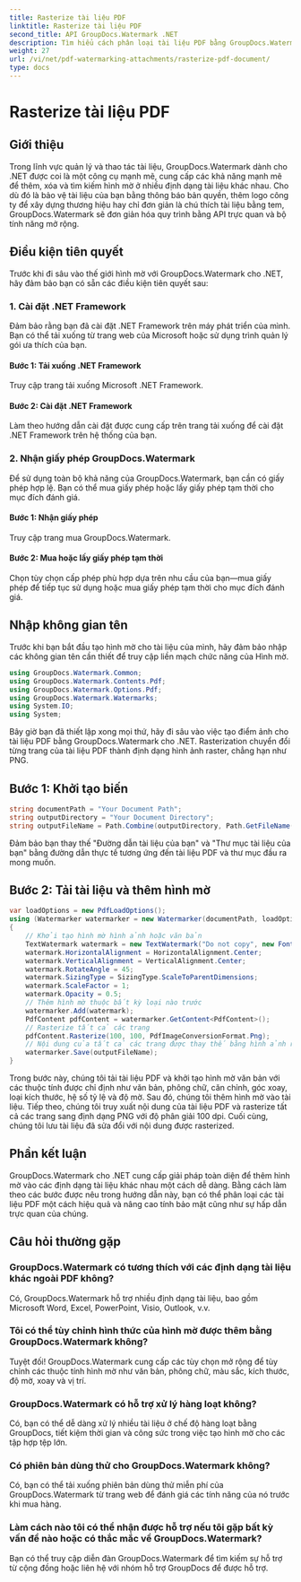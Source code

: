 ```yaml
---
title: Rasterize tài liệu PDF
linktitle: Rasterize tài liệu PDF
second_title: API GroupDocs.Watermark .NET
description: Tìm hiểu cách phân loại tài liệu PDF bằng GroupDocs.Watermark cho .NET. Tăng cường bảo mật tài liệu và thu hút trực quan một cách dễ dàng.
weight: 27
url: /vi/net/pdf-watermarking-attachments/rasterize-pdf-document/
type: docs
---
```

# Rasterize tài liệu PDF

## Giới thiệu
Trong lĩnh vực quản lý và thao tác tài liệu, GroupDocs.Watermark dành cho .NET được coi là một công cụ mạnh mẽ, cung cấp các khả năng mạnh mẽ để thêm, xóa và tìm kiếm hình mờ ở nhiều định dạng tài liệu khác nhau. Cho dù đó là bảo vệ tài liệu của bạn bằng thông báo bản quyền, thêm logo công ty để xây dựng thương hiệu hay chỉ đơn giản là chú thích tài liệu bằng tem, GroupDocs.Watermark sẽ đơn giản hóa quy trình bằng API trực quan và bộ tính năng mở rộng.
## Điều kiện tiên quyết
Trước khi đi sâu vào thế giới hình mờ với GroupDocs.Watermark cho .NET, hãy đảm bảo bạn có sẵn các điều kiện tiên quyết sau:
### 1. Cài đặt .NET Framework
Đảm bảo rằng bạn đã cài đặt .NET Framework trên máy phát triển của mình. Bạn có thể tải xuống từ trang web của Microsoft hoặc sử dụng trình quản lý gói ưa thích của bạn.
#### Bước 1: Tải xuống .NET Framework
Truy cập trang tải xuống Microsoft .NET Framework.
#### Bước 2: Cài đặt .NET Framework
Làm theo hướng dẫn cài đặt được cung cấp trên trang tải xuống để cài đặt .NET Framework trên hệ thống của bạn.
### 2. Nhận giấy phép GroupDocs.Watermark
Để sử dụng toàn bộ khả năng của GroupDocs.Watermark, bạn cần có giấy phép hợp lệ. Bạn có thể mua giấy phép hoặc lấy giấy phép tạm thời cho mục đích đánh giá.
#### Bước 1: Nhận giấy phép
Truy cập trang mua GroupDocs.Watermark.
#### Bước 2: Mua hoặc lấy giấy phép tạm thời
Chọn tùy chọn cấp phép phù hợp dựa trên nhu cầu của bạn—mua giấy phép để tiếp tục sử dụng hoặc mua giấy phép tạm thời cho mục đích đánh giá.

## Nhập không gian tên
Trước khi bạn bắt đầu tạo hình mờ cho tài liệu của mình, hãy đảm bảo nhập các không gian tên cần thiết để truy cập liền mạch chức năng của Hình mờ.
```csharp
using GroupDocs.Watermark.Common;
using GroupDocs.Watermark.Contents.Pdf;
using GroupDocs.Watermark.Options.Pdf;
using GroupDocs.Watermark.Watermarks;
using System.IO;
using System;
```

Bây giờ bạn đã thiết lập xong mọi thứ, hãy đi sâu vào việc tạo điểm ảnh cho tài liệu PDF bằng GroupDocs.Watermark cho .NET. Rasterization chuyển đổi từng trang của tài liệu PDF thành định dạng hình ảnh raster, chẳng hạn như PNG.
## Bước 1: Khởi tạo biến
```csharp
string documentPath = "Your Document Path";
string outputDirectory = "Your Document Directory";
string outputFileName = Path.Combine(outputDirectory, Path.GetFileName(documentPath));
```
Đảm bảo bạn thay thế "Đường dẫn tài liệu của bạn" và "Thư mục tài liệu của bạn" bằng đường dẫn thực tế tương ứng đến tài liệu PDF và thư mục đầu ra mong muốn.
## Bước 2: Tải tài liệu và thêm hình mờ
```csharp
var loadOptions = new PdfLoadOptions();
using (Watermarker watermarker = new Watermarker(documentPath, loadOptions))
{
    // Khởi tạo hình mờ hình ảnh hoặc văn bản
    TextWatermark watermark = new TextWatermark("Do not copy", new Font("Arial", 8));
    watermark.HorizontalAlignment = HorizontalAlignment.Center;
    watermark.VerticalAlignment = VerticalAlignment.Center;
    watermark.RotateAngle = 45;
    watermark.SizingType = SizingType.ScaleToParentDimensions;
    watermark.ScaleFactor = 1;
    watermark.Opacity = 0.5;
    // Thêm hình mờ thuộc bất kỳ loại nào trước
    watermarker.Add(watermark);
    PdfContent pdfContent = watermarker.GetContent<PdfContent>();
    // Rasterize tất cả các trang
    pdfContent.Rasterize(100, 100, PdfImageConversionFormat.Png);
    // Nội dung của tất cả các trang được thay thế bằng hình ảnh raster
    watermarker.Save(outputFileName);
}
```
Trong bước này, chúng tôi tải tài liệu PDF và khởi tạo hình mờ văn bản với các thuộc tính được chỉ định như văn bản, phông chữ, căn chỉnh, góc xoay, loại kích thước, hệ số tỷ lệ và độ mờ. Sau đó, chúng tôi thêm hình mờ vào tài liệu. Tiếp theo, chúng tôi truy xuất nội dung của tài liệu PDF và rasterize tất cả các trang sang định dạng PNG với độ phân giải 100 dpi. Cuối cùng, chúng tôi lưu tài liệu đã sửa đổi với nội dung được rasterized.

## Phần kết luận
GroupDocs.Watermark cho .NET cung cấp giải pháp toàn diện để thêm hình mờ vào các định dạng tài liệu khác nhau một cách dễ dàng. Bằng cách làm theo các bước được nêu trong hướng dẫn này, bạn có thể phân loại các tài liệu PDF một cách hiệu quả và nâng cao tính bảo mật cũng như sự hấp dẫn trực quan của chúng.
## Câu hỏi thường gặp
### GroupDocs.Watermark có tương thích với các định dạng tài liệu khác ngoài PDF không?
Có, GroupDocs.Watermark hỗ trợ nhiều định dạng tài liệu, bao gồm Microsoft Word, Excel, PowerPoint, Visio, Outlook, v.v.
### Tôi có thể tùy chỉnh hình thức của hình mờ được thêm bằng GroupDocs.Watermark không?
Tuyệt đối! GroupDocs.Watermark cung cấp các tùy chọn mở rộng để tùy chỉnh các thuộc tính hình mờ như văn bản, phông chữ, màu sắc, kích thước, độ mờ, xoay và vị trí.
### GroupDocs.Watermark có hỗ trợ xử lý hàng loạt không?
Có, bạn có thể dễ dàng xử lý nhiều tài liệu ở chế độ hàng loạt bằng GroupDocs, tiết kiệm thời gian và công sức trong việc tạo hình mờ cho các tập hợp tệp lớn.
### Có phiên bản dùng thử cho GroupDocs.Watermark không?
Có, bạn có thể tải xuống phiên bản dùng thử miễn phí của GroupDocs.Watermark từ trang web để đánh giá các tính năng của nó trước khi mua hàng.
### Làm cách nào tôi có thể nhận được hỗ trợ nếu tôi gặp bất kỳ vấn đề nào hoặc có thắc mắc về GroupDocs.Watermark?
Bạn có thể truy cập diễn đàn GroupDocs.Watermark để tìm kiếm sự hỗ trợ từ cộng đồng hoặc liên hệ với nhóm hỗ trợ GroupDocs để được hỗ trợ.